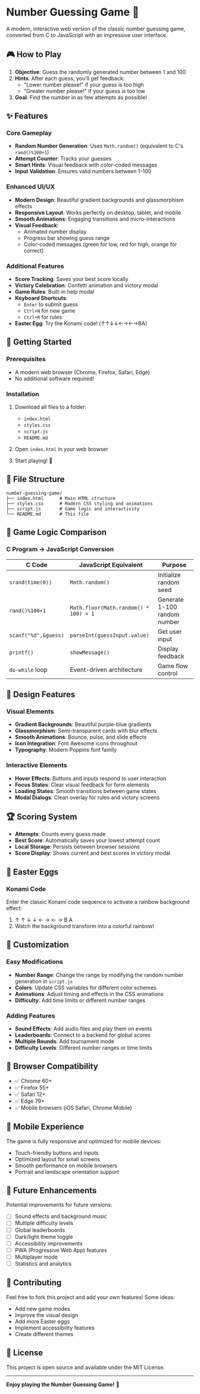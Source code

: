 # Number Guessing Game 🎲

A modern, interactive web version of the classic number guessing game, converted from C to JavaScript with an impressive user interface.

## 🎮 How to Play

1. **Objective**: Guess the randomly generated number between 1 and 100
2. **Hints**: After each guess, you'll get feedback:
   - "Lower number please!" if your guess is too high
   - "Greater number please!" if your guess is too low
3. **Goal**: Find the number in as few attempts as possible!

## ✨ Features

### Core Gameplay
- **Random Number Generation**: Uses `Math.random()` (equivalent to C's `rand()%100+1`)
- **Attempt Counter**: Tracks your guesses
- **Smart Hints**: Visual feedback with color-coded messages
- **Input Validation**: Ensures valid numbers between 1-100

### Enhanced UI/UX
- **Modern Design**: Beautiful gradient backgrounds and glassmorphism effects
- **Responsive Layout**: Works perfectly on desktop, tablet, and mobile
- **Smooth Animations**: Engaging transitions and micro-interactions
- **Visual Feedback**: 
  - Animated number display
  - Progress bar showing guess range
  - Color-coded messages (green for low, red for high, orange for correct)

### Additional Features
- **Score Tracking**: Saves your best score locally
- **Victory Celebration**: Confetti animation and victory modal
- **Game Rules**: Built-in help modal
- **Keyboard Shortcuts**: 
  - `Enter` to submit guess
  - `Ctrl+N` for new game
  - `Ctrl+R` for rules
- **Easter Egg**: Try the Konami code! (↑↑↓↓←→←→BA)

## 🚀 Getting Started

### Prerequisites
- A modern web browser (Chrome, Firefox, Safari, Edge)
- No additional software required!

### Installation
1. Download all files to a folder:
   - `index.html`
   - `styles.css`
   - `script.js`
   - `README.md`

2. Open `index.html` in your web browser

3. Start playing! 🎯

## 📁 File Structure

```
number-guessing-game/
├── index.html      # Main HTML structure
├── styles.css      # Modern CSS styling and animations
├── script.js       # Game logic and interactivity
└── README.md       # This file
```

## 🎯 Game Logic Comparison

### C Program → JavaScript Conversion

| C Code | JavaScript Equivalent | Purpose |
|--------|---------------------|---------|
| `srand(time(0))` | `Math.random()` | Initialize random seed |
| `rand()%100+1` | `Math.floor(Math.random() * 100) + 1` | Generate 1-100 random number |
| `scanf("%d",&guess)` | `parseInt(guessInput.value)` | Get user input |
| `printf()` | `showMessage()` | Display feedback |
| `do-while` loop | Event-driven architecture | Game flow control |

## 🎨 Design Features

### Visual Elements
- **Gradient Backgrounds**: Beautiful purple-blue gradients
- **Glassmorphism**: Semi-transparent cards with blur effects
- **Smooth Animations**: Bounce, pulse, and slide effects
- **Icon Integration**: Font Awesome icons throughout
- **Typography**: Modern Poppins font family

### Interactive Elements
- **Hover Effects**: Buttons and inputs respond to user interaction
- **Focus States**: Clear visual feedback for form elements
- **Loading States**: Smooth transitions between game states
- **Modal Dialogs**: Clean overlay for rules and victory screens

## 🏆 Scoring System

- **Attempts**: Counts every guess made
- **Best Score**: Automatically saves your lowest attempt count
- **Local Storage**: Persists between browser sessions
- **Score Display**: Shows current and best scores in victory modal

## 🎪 Easter Eggs

### Konami Code
Enter the classic Konami code sequence to activate a rainbow background effect:
1. ↑ ↑ ↓ ↓ ← → ← → B A
2. Watch the background transform into a colorful rainbow!

## 🔧 Customization

### Easy Modifications
- **Number Range**: Change the range by modifying the random number generation in `script.js`
- **Colors**: Update CSS variables for different color schemes
- **Animations**: Adjust timing and effects in the CSS animations
- **Difficulty**: Add time limits or different number ranges

### Adding Features
- **Sound Effects**: Add audio files and play them on events
- **Leaderboards**: Connect to a backend for global scores
- **Multiple Rounds**: Add tournament mode
- **Difficulty Levels**: Different number ranges or time limits

## 🌟 Browser Compatibility

- ✅ Chrome 60+
- ✅ Firefox 55+
- ✅ Safari 12+
- ✅ Edge 79+
- ✅ Mobile browsers (iOS Safari, Chrome Mobile)

## 📱 Mobile Experience

The game is fully responsive and optimized for mobile devices:
- Touch-friendly buttons and inputs
- Optimized layout for small screens
- Smooth performance on mobile browsers
- Portrait and landscape orientation support

## 🎯 Future Enhancements

Potential improvements for future versions:
- [ ] Sound effects and background music
- [ ] Multiple difficulty levels
- [ ] Global leaderboards
- [ ] Dark/light theme toggle
- [ ] Accessibility improvements
- [ ] PWA (Progressive Web App) features
- [ ] Multiplayer mode
- [ ] Statistics and analytics

## 🤝 Contributing

Feel free to fork this project and add your own features! Some ideas:
- Add new game modes
- Improve the visual design
- Add more Easter eggs
- Implement accessibility features
- Create different themes

## 📄 License

This project is open source and available under the MIT License.

---

**Enjoy playing the Number Guessing Game!** 🎉 